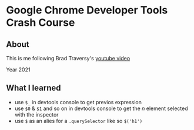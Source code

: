 # Google Chrome Developer Tools Crash Course

## About

This is me following Brad Traversy's [youtube video](https://youtu.be/x4q86IjJFag)

Year 2021

## What I learned

- use `$_` in devtools console to get previos expression
- use `$0` & `$1` and so on in devtools console to get the *n* element selected with the inspector
- use `$` as an alies for a `.querySelector` like so `$('h1')`

